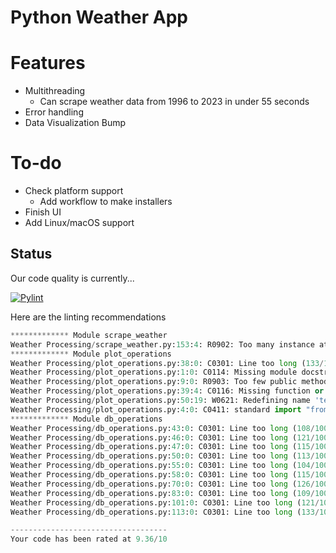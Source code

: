 # Python Weather App

# Features
- Multithreading
  - Can scrape weather data from 1996 to 2023 in under 55 seconds
- Error handling
- Data Visualization
Bump
# To-do
- Check platform support
  - Add workflow to make installers
- Finish UI
- Add Linux/macOS support 

## Status


Our code quality is currently...

[![Pylint](https://github.com/tadghh/PythonWeatherApp/actions/workflows/pylint.yml/badge.svg?branch=main&event=push)](https://github.com/tadghh/PythonWeatherApp/actions/workflows/pylint.yml)

Here are the linting recommendations
```python
************* Module scrape_weather
Weather Processing/scrape_weather.py:153:4: R0902: Too many instance attributes (10/7) (too-many-instance-attributes)
************* Module plot_operations
Weather Processing/plot_operations.py:38:0: C0301: Line too long (133/100) (line-too-long)
Weather Processing/plot_operations.py:1:0: C0114: Missing module docstring (missing-module-docstring)
Weather Processing/plot_operations.py:9:0: R0903: Too few public methods (0/2) (too-few-public-methods)
Weather Processing/plot_operations.py:39:4: C0116: Missing function or method docstring (missing-function-docstring)
Weather Processing/plot_operations.py:50:19: W0621: Redefining name 'temps' from outer scope (line 63) (redefined-outer-name)
Weather Processing/plot_operations.py:4:0: C0411: standard import "from datetime import datetime" should be placed before "import matplotlib.pyplot as plt" (wrong-import-order)
************* Module db_operations
Weather Processing/db_operations.py:43:0: C0301: Line too long (108/100) (line-too-long)
Weather Processing/db_operations.py:46:0: C0301: Line too long (121/100) (line-too-long)
Weather Processing/db_operations.py:47:0: C0301: Line too long (115/100) (line-too-long)
Weather Processing/db_operations.py:50:0: C0301: Line too long (113/100) (line-too-long)
Weather Processing/db_operations.py:55:0: C0301: Line too long (104/100) (line-too-long)
Weather Processing/db_operations.py:58:0: C0301: Line too long (115/100) (line-too-long)
Weather Processing/db_operations.py:70:0: C0301: Line too long (126/100) (line-too-long)
Weather Processing/db_operations.py:83:0: C0301: Line too long (109/100) (line-too-long)
Weather Processing/db_operations.py:101:0: C0301: Line too long (121/100) (line-too-long)
Weather Processing/db_operations.py:113:0: C0301: Line too long (133/100) (line-too-long)

-----------------------------------
Your code has been rated at 9.36/10

```
